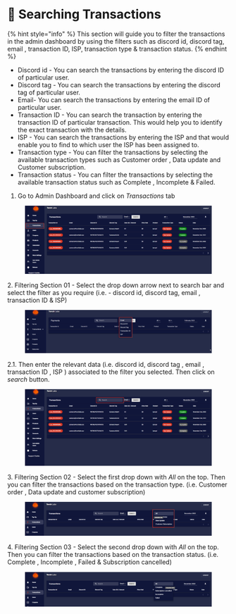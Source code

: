 # 🚡 Searching Transactions

{% hint style="info" %}
This section will guide you to filter the transactions in the admin dashboard by using the filters such as discord id, discord tag, email , transaction ID, ISP,  transaction type & transaction status.
{% endhint %}

* Discord id - You can search the transactions by entering the discord ID of particular user.
* Discord tag - You can search the transactions by entering the discord tag of particular user.
* Email- You can search the transactions by entering the email ID of particular user.
* Transaction ID - You can search the transaction by entering the transaction ID of particular transaction. This would help you to identify the exact transaction with the details.
* ISP - You can search the transactions by entering the ISP and that would enable you to find to which user the ISP has been assigned to.
* Transaction type - You can filter the transactions by selecting the available transaction types such as Customer order , Data update and Customer subscription.
* Transaction status - You can filter the transactions by selecting the available transaction status such as Complete , Incomplete & Failed.

1. Go to Admin Dashboard and click on _Transactions_ tab

<figure><img src="../.gitbook/assets/4 (4).png" alt=""><figcaption></figcaption></figure>

2\. Filtering Section 01 - Select the drop down arrow next to search bar and select the filter as you require (i.e. - discord id, discord tag, email , transaction ID & ISP)

<figure><img src="../.gitbook/assets/g.png" alt=""><figcaption></figcaption></figure>

2.1. Then enter the relevant data (i.e. discord id, discord tag , email , transaction ID , ISP ) associated to the filter you selected. Then click on _search_ button.

<figure><img src="../.gitbook/assets/6 (5).png" alt=""><figcaption></figcaption></figure>

3\. Filtering Section 02 - Select the first drop down with _All_ on the top. Then you can filter the transactions based on the transaction type. (i.e. Customer order , Data update and customer subscription)

<figure><img src="../.gitbook/assets/x (3).png" alt=""><figcaption></figcaption></figure>

4\. Filtering Section 03 - Select the second drop down with _All_ on the top. Then you can filter the transactions based on the transaction status. (i.e. Complete , Incomplete , Failed & Subscription cancelled)

<figure><img src="../.gitbook/assets/y.png" alt=""><figcaption></figcaption></figure>

